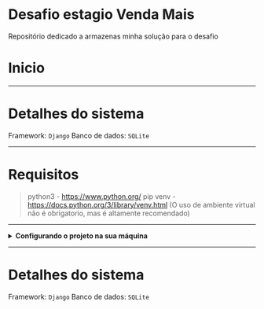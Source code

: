# Desafio estagio Venda Mais

Repositório dedicado a armazenas minha solução para o desafio

# Inicio

---

# Detalhes do sistema
 Framework: `Django`
 Banco de dados: `SQLite`

---

# Requisitos

> python3 - https://www.python.org/
> pip
> venv - https://docs.python.org/3/library/venv.html (O uso de ambiente virtual não é obrigatorio, mas é altamente recomendado)

---

<details>
  <summary><strong>Configurando o projeto na sua máquina</strong></summary><br />
  1. Clone o repositório

    * Use o comando: `git clone git@github.com:joao-sampaio/desafio-estagio-venda-mais.git`
    * Entre na pasta do repositório que você acabou de clonar:
      * `cd desafio-estagio-venda-mais`

  2. Crie um ambiente virtual para o projeto

    * Linux: `python3 -m venv venv && source .venv/bin/activate`
    * Windons: `py -m venv .venv && .venv\Scripts\activate.bat`
  
  3. Instale as dependências

    * Linux: `python3 -m pip install -r dev-requirements.txt`
    * Windons: `pip install -r dev-requirements.txt`

</details>

---

# Detalhes do sistema
 Framework: `Django`
 Banco de dados: `SQLite`
